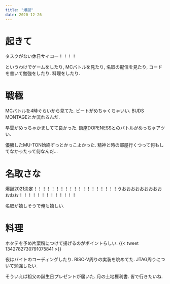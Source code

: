 ```yaml
---
title: "爆誕"
date: 2020-12-26
---
```


# 起きて
タスクがない休日サイコー！！！！

というわけでゲームをしたり, MCバトルを見たり, 名取の配信を見たり, コードを書いて勉強をしたり. 料理をしたり.

# 戦極
MCバトルを4時ぐらいから見てた. ビートがめちゃくちゃいい. BUDS MONTAGEとか流れるんだ.

早雲がめっちゃかましてて良かった. 鎮座DOPENESSとのバトルがめっちゃアツい.

優勝したMU-TON始終ずっとかっこよかった. 精神と時の部屋行くつって何もしてなかったって何なんだ...

# 名取さな
爆誕2021決定！！！！！！！！！！！！！！！！！！！うおおおおおおおおおおおお！！！！！！！！！！！！！

名取が嬉しそうで俺も嬉しい.

# 料理
ホタテを予め片栗粉につけて揚げるのがポイントらしい.
{{< tweet 1342782730791075841 >}}

夜はバイトのコーディングしたり. RISC-V周りの実装を眺めてた. JTAG周りについて勉強したい.

そういえば祖父の誕生日プレゼントが届いた. 月の土地権利書. 皆で行きたいね.